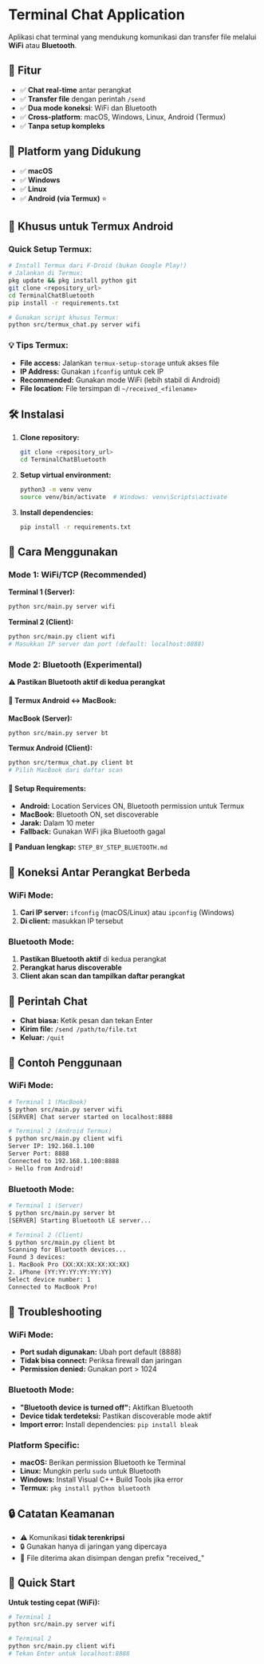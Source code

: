 # Terminal Chat Application

Aplikasi chat terminal yang mendukung komunikasi dan transfer file melalui **WiFi** atau **Bluetooth**.

## 🚀 Fitur
- ✅ **Chat real-time** antar perangkat
- ✅ **Transfer file** dengan perintah `/send`
- ✅ **Dua mode koneksi**: WiFi dan Bluetooth
- ✅ **Cross-platform**: macOS, Windows, Linux, Android (Termux)
- ✅ **Tanpa setup kompleks**

## 📱 Platform yang Didukung
- ✅ **macOS**
- ✅ **Windows**  
- ✅ **Linux**
- ✅ **Android (via Termux)** ⭐

## 🤖 Khusus untuk Termux Android

### Quick Setup Termux:
```bash
# Install Termux dari F-Droid (bukan Google Play!)
# Jalankan di Termux:
pkg update && pkg install python git
git clone <repository_url>
cd TerminalChatBluetooth
pip install -r requirements.txt

# Gunakan script khusus Termux:
python src/termux_chat.py server wifi
```

### 💡 Tips Termux:
- **File access:** Jalankan `termux-setup-storage` untuk akses file
- **IP Address:** Gunakan `ifconfig` untuk cek IP
- **Recommended:** Gunakan mode WiFi (lebih stabil di Android)
- **File location:** File tersimpan di `~/received_<filename>`

## 🛠 Instalasi

1. **Clone repository:**
   ```bash
   git clone <repository_url>
   cd TerminalChatBluetooth
   ```

2. **Setup virtual environment:**
   ```bash
   python3 -m venv venv
   source venv/bin/activate  # Windows: venv\Scripts\activate
   ```

3. **Install dependencies:**
   ```bash
   pip install -r requirements.txt
   ```

## 🎯 Cara Menggunakan

### Mode 1: WiFi/TCP (Recommended)

**Terminal 1 (Server):**
```bash
python src/main.py server wifi
```

**Terminal 2 (Client):**
```bash
python src/main.py client wifi
# Masukkan IP server dan port (default: localhost:8888)
```

### Mode 2: Bluetooth (Experimental)

**⚠️ Pastikan Bluetooth aktif di kedua perangkat**

#### 🔵 Termux Android ↔ MacBook:
**MacBook (Server):**
```bash
python src/main.py server bt
```

**Termux Android (Client):**
```bash
python src/termux_chat.py client bt
# Pilih MacBook dari daftar scan
```

#### 🔧 Setup Requirements:
- **Android:** Location Services ON, Bluetooth permission untuk Termux
- **MacBook:** Bluetooth ON, set discoverable
- **Jarak:** Dalam 10 meter
- **Fallback:** Gunakan WiFi jika Bluetooth gagal

📖 **Panduan lengkap:** `STEP_BY_STEP_BLUETOOTH.md`

## 📡 Koneksi Antar Perangkat Berbeda

### WiFi Mode:
1. **Cari IP server:** `ifconfig` (macOS/Linux) atau `ipconfig` (Windows)
2. **Di client:** masukkan IP tersebut

### Bluetooth Mode:
1. **Pastikan Bluetooth aktif** di kedua perangkat
2. **Perangkat harus discoverable**
3. **Client akan scan dan tampilkan daftar perangkat**

## 💬 Perintah Chat

- **Chat biasa:** Ketik pesan dan tekan Enter
- **Kirim file:** `/send /path/to/file.txt`
- **Keluar:** `/quit`

## 📖 Contoh Penggunaan

### WiFi Mode:
```bash
# Terminal 1 (MacBook)
$ python src/main.py server wifi
[SERVER] Chat server started on localhost:8888

# Terminal 2 (Android Termux)
$ python src/main.py client wifi
Server IP: 192.168.1.100
Server Port: 8888
Connected to 192.168.1.100:8888
> Hello from Android!
```

### Bluetooth Mode:
```bash
# Terminal 1 (Server)
$ python src/main.py server bt
[SERVER] Starting Bluetooth LE server...

# Terminal 2 (Client)
$ python src/main.py client bt
Scanning for Bluetooth devices...
Found 3 devices:
1. MacBook Pro (XX:XX:XX:XX:XX:XX)
2. iPhone (YY:YY:YY:YY:YY:YY)
Select device number: 1
Connected to MacBook Pro!
```

## 🔧 Troubleshooting

### WiFi Mode:
- **Port sudah digunakan:** Ubah port default (8888)
- **Tidak bisa connect:** Periksa firewall dan jaringan
- **Permission denied:** Gunakan port > 1024

### Bluetooth Mode:
- **"Bluetooth device is turned off":** Aktifkan Bluetooth
- **Device tidak terdeteksi:** Pastikan discoverable mode aktif
- **Import error:** Install dependencies: `pip install bleak`

### Platform Specific:
- **macOS:** Berikan permission Bluetooth ke Terminal
- **Linux:** Mungkin perlu `sudo` untuk Bluetooth
- **Windows:** Install Visual C++ Build Tools jika error
- **Termux:** `pkg install python bluetooth`

## 🔒 Catatan Keamanan

- ⚠️ Komunikasi **tidak terenkripsi**
- 🔒 Gunakan hanya di jaringan yang dipercaya
- 📁 File diterima akan disimpan dengan prefix "received_"

## 🎉 Quick Start

**Untuk testing cepat (WiFi):**
```bash
# Terminal 1
python src/main.py server wifi

# Terminal 2  
python src/main.py client wifi
# Tekan Enter untuk localhost:8888
```
